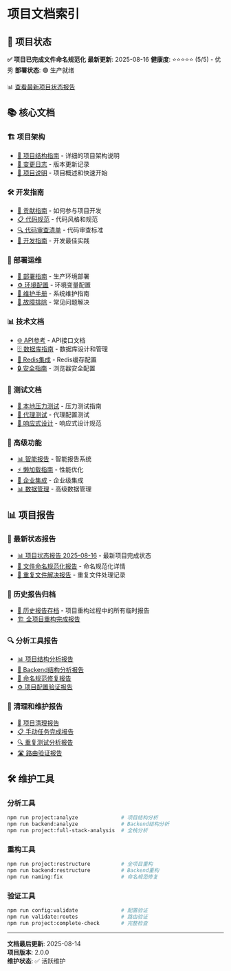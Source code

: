 # 项目文档索引

## 🎉 项目状态

**✅ 项目已完成文件命名规范化**
**最新更新**: 2025-08-16
**健康度**: ⭐⭐⭐⭐⭐ (5/5) - 优秀
**部署状态**: 🟢 生产就绪

📊 [查看最新项目状态报告](PROJECT_STATUS_2025-08-16.md)

## 📚 核心文档

### 🏗️ 项目架构
- [📁 项目结构指南](PROJECT_STRUCTURE.md) - 详细的项目架构说明
- [📝 变更日志](CHANGELOG.md) - 版本更新记录
- [📖 项目说明](../README.md) - 项目概述和快速开始

### 🛠️ 开发指南
- [🤝 贡献指南](CONTRIBUTING.md) - 如何参与项目开发
- [📋 代码规范](CODE_STYLE.md) - 代码风格和规范
- [🔍 代码审查清单](CODE_REVIEW_CHECKLIST.md) - 代码审查标准
- [📐 开发指南](DEVELOPMENT_GUIDELINES.md) - 开发最佳实践

### 🚀 部署运维
- [🚀 部署指南](DEPLOYMENT_README.md) - 生产环境部署
- [⚙️ 环境配置](ENV_SETUP_GUIDE.md) - 环境变量配置
- [🔧 维护手册](MAINTENANCE.md) - 系统维护指南
- [🐛 故障排除](TROUBLESHOOTING.md) - 常见问题解决

### 📊 技术文档
- [🌐 API参考](API_REFERENCE.md) - API接口文档
- [🗄️ 数据库指南](DATABASE_COMPLETE_GUIDE.md) - 数据库设计和管理
- [📡 Redis集成](REDIS_INTEGRATION.md) - Redis缓存配置
- [🔒 安全指南](browser-security-guide.md) - 浏览器安全配置

### 🧪 测试文档
- [🧪 本地压力测试](LOCAL_STRESS_TEST.md) - 压力测试指南
- [🔗 代理测试](PROXY_TESTING.md) - 代理配置测试
- [📱 响应式设计](RESPONSIVE_DESIGN_GUIDELINES.md) - 响应式设计规范

### 🔧 高级功能
- [📊 智能报告](archive/INTELLIGENT_REPORTS.md) - 智能报告系统
- [⚡ 懒加载指南](LAZY_LOADING_GUIDE.md) - 性能优化
- [🔗 企业集成](ENTERPRISE_INTEGRATIONS.md) - 企业级集成
- [📊 数据管理](ADVANCED_DATA_MANAGEMENT.md) - 高级数据管理

## 📊 项目报告

### 🎯 最新状态报告
- [📊 项目状态报告 2025-08-16](PROJECT_STATUS_2025-08-16.md) - 最新项目完成状态
- [📝 文件命名规范化报告](../naming-normalization-report.json) - 命名规范化详情
- [🔧 重复文件解决报告](../duplicate-resolution-report.json) - 重复文件处理记录

### 📁 历史报告归档
- [📂 历史报告存档](archive/) - 项目重构过程中的所有临时报告
- [🏗️ 全项目重构完成报告](reports/FULL_PROJECT_RESTRUCTURE_COMPLETION_REPORT.md)

### 🔍 分析工具报告
- [📊 项目结构分析报告](reports/PROJECT_STRUCTURE_ANALYSIS_REPORT.md)
- [🔧 Backend结构分析报告](reports/BACKEND_STRUCTURE_ANALYSIS_REPORT.md)
- [📝 命名规范修复报告](reports/NAMING_CONVENTION_FIX_REPORT.md)
- [⚙️ 项目配置验证报告](reports/PROJECT_CONFIG_VALIDATION_REPORT.md)

### 🧹 清理和维护报告
- [🧹 项目清理报告](reports/PROJECT_CLEANUP_REPORT.md)
- [📋 手动任务完成报告](reports/MANUAL_TASKS_COMPLETION_REPORT.md)
- [🔍 重复测试分析报告](reports/DUPLICATE_TEST_ANALYSIS_REPORT.md)
- [🛣️ 路由验证报告](reports/ROUTE_VALIDATION_REPORT.md)

## 🛠️ 维护工具

### 分析工具
```bash
npm run project:analyze              # 项目结构分析
npm run backend:analyze              # Backend结构分析
npm run project:full-stack-analysis  # 全栈分析
```

### 重构工具
```bash
npm run project:restructure          # 全项目重构
npm run backend:restructure          # Backend重构
npm run naming:fix                   # 命名规范修复
```

### 验证工具
```bash
npm run config:validate              # 配置验证
npm run validate:routes              # 路由验证
npm run project:complete-check       # 完整检查
```

---

**文档最后更新**: 2025-08-14  
**项目版本**: 2.0.0  
**维护状态**: ✅ 活跃维护
